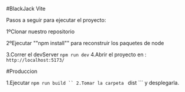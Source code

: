 #BlackJack Vite

Pasos a seguir para ejecutar el proyecto:

1ºClonar nuestro repositorio

2ºEjecutar   ""npm install"" para reconstruir los paquetes de node

3.Correr el devServer  ```npm run dev```
4.Abrir el proyecto en : ```` http://localhost:5173/````


#Produccion

1.Ejecutar ``` npm run build ``
2.Tomar la carpeta  ``` dist ``` y desplegarla.